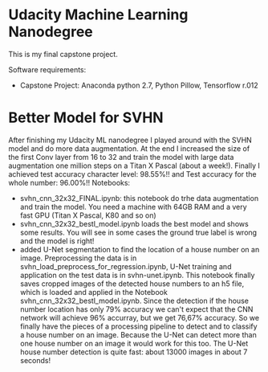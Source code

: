 # Udacity Machine Learning Nanodegree

This is my  final capstone project.


Software requirements:

- Capstone Project: Anaconda python 2.7, Python Pillow, Tensorflow r.012


# Better Model for SVHN
After finishing my Udacity ML nanodegree I played around with the SVHN model and do more data augmentation. At the end I increased the size of the first Conv layer from 16 to 32 and train the model with large data augmentation one million steps  on a Titan X Pascal (about a week!). Finally I achieved test accuracy character level: 98.55%!! and Test accuracy for the whole number: 96.00%!! Notebooks:
- svhn_cnn_32x32_FINAL.ipynb: this notebook do trhe data augmentation and train the model. You need a machine with 64GB RAM and a very fast GPU (Titan X Pascal, K80 and so on)
- svhn_cnn_32x32_bestl_model.ipynb loads the best model and shows some results.  You will see in some cases the ground true label is wrong and the model is right!
- added U-Net segmentation to find the location of a house number on an image. Preprocessing the data is in svhn_load_preprocess_for_regression.ipynb, U-Net training and application on the test data is in svhn-unet.ipynb. This notebook finally saves cropped images of the detected house numbers to an h5 file, which is loaded and applied in the Notebook svhn_cnn_32x32_bestl_model.ipynb. Since the detection if the house number location has only 79% accuracy we can't expect that the CNN network will achieve 96% accurray, but we get 76,67% accuracy. So we finally have the pieces of a processing pipeline to detect and to classify a house number on an image. Because the U-Net can detect more than one house number on an image it would work for this too.  The U-Net house number detection is quite fast: about 13000 images in about 7 seconds!

